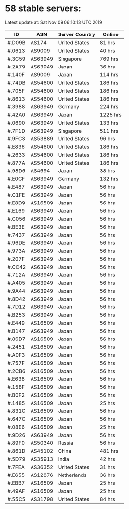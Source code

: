 # 58 stable servers:

Latest update at: Sat Nov 09 06:10:13 UTC 2019

| ID | ASN | Server Country | Online |
| -- | --- | -------------- | ------ |
| #.D09B | AS174 | United States | 81 hrs |
| #.0613 | AS9009 | United States | 40 hrs |
| #.3C59 | AS63949 | Singapore | 769 hrs |
| #.2A79 | AS63949 | Japan | 36 hrs |
| #.140F | AS9009 | Japan | 114 hrs |
| #.74DB | AS54600 | United States | 186 hrs |
| #.705F | AS54600 | United States | 186 hrs |
| #.8613 | AS54600 | United States | 186 hrs |
| #.3988 | AS63949 | Germany | 224 hrs |
| #.42A0 | AS63949 | Japan | 1225 hrs |
| #.0690 | AS63949 | United States | 133 hrs |
| #.7F1D | AS63949 | Singapore | 511 hrs |
| #.9FC3 | AS53889 | United States | 96 hrs |
| #.E836 | AS54600 | United States | 186 hrs |
| #.2633 | AS54600 | United States | 186 hrs |
| #.877A | AS54600 | United States | 186 hrs |
| #.98D6 | AS4694 | Japan | 38 hrs |
| #.E0CF | AS63949 | Germany | 132 hrs |
| #.E487 | AS63949 | Japan | 56 hrs |
| #.C1FE | AS63949 | Japan | 56 hrs |
| #.E8D9 | AS16509 | Japan | 56 hrs |
| #.E169 | AS63949 | Japan | 56 hrs |
| #.C056 | AS63949 | Japan | 56 hrs |
| #.BE3E | AS63949 | Japan | 56 hrs |
| #.7437 | AS63949 | Japan | 56 hrs |
| #.96DE | AS63949 | Japan | 56 hrs |
| #.973A | AS63949 | Japan | 56 hrs |
| #.207F | AS63949 | Japan | 56 hrs |
| #.CC42 | AS63949 | Japan | 56 hrs |
| #.712A | AS63949 | Japan | 56 hrs |
| #.A405 | AS63949 | Japan | 56 hrs |
| #.9A44 | AS63949 | Japan | 56 hrs |
| #.8D42 | AS63949 | Japan | 56 hrs |
| #.7D12 | AS63949 | Japan | 56 hrs |
| #.B253 | AS63949 | Japan | 56 hrs |
| #.E449 | AS16509 | Japan | 56 hrs |
| #.B147 | AS63949 | Japan | 56 hrs |
| #.86D7 | AS16509 | Japan | 56 hrs |
| #.2451 | AS16509 | Japan | 56 hrs |
| #.A0F3 | AS16509 | Japan | 56 hrs |
| #.757F | AS16509 | Japan | 56 hrs |
| #.2CB6 | AS16509 | Japan | 56 hrs |
| #.E638 | AS16509 | Japan | 56 hrs |
| #.158F | AS16509 | Japan | 56 hrs |
| #.B0F2 | AS16509 | Japan | 56 hrs |
| #.1485 | AS16509 | Japan | 25 hrs |
| #.831C | AS16509 | Japan | 56 hrs |
| #.647C | AS16509 | Japan | 56 hrs |
| #.08E6 | AS16509 | Japan | 25 hrs |
| #.9D26 | AS63949 | Japan | 56 hrs |
| #.89F0 | AS50340 | Russia | 56 hrs |
| #.861D | AS45102 | China | 481 hrs |
| #.5D79 | AS35913 | India | 42 hrs |
| #.7FEA | AS36352 | United States | 31 hrs |
| #.E655 | AS12876 | Netherlands | 36 hrs |
| #.EBB7 | AS16509 | Japan | 25 hrs |
| #.49AF | AS16509 | Japan | 25 hrs |
| #.55C5 | AS31798 | United States | 84 hrs |

